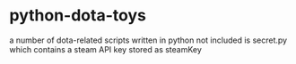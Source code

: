 # python-dota-toys
a number of dota-related scripts written in python
not included is secret.py which contains a steam API key stored as steamKey
